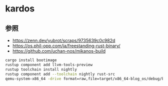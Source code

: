 # kardos

## 参照

- <https://zenn.dev/yubrot/scraps/9735639c0c982d>
- <https://os.phil-opp.com/ja/freestanding-rust-binary/>
- <https://github.com/uchan-nos/mikanos-build>

```bash
cargo install bootimage
rustup component add llvm-tools-preview
rustup toolchain install nightly
rustup component add --toolchain nightly rust-src
qemu-system-x86_64 -drive format=raw,file=target/x86_64-blog_os/debug/bootimage-blog_os.bin
```
